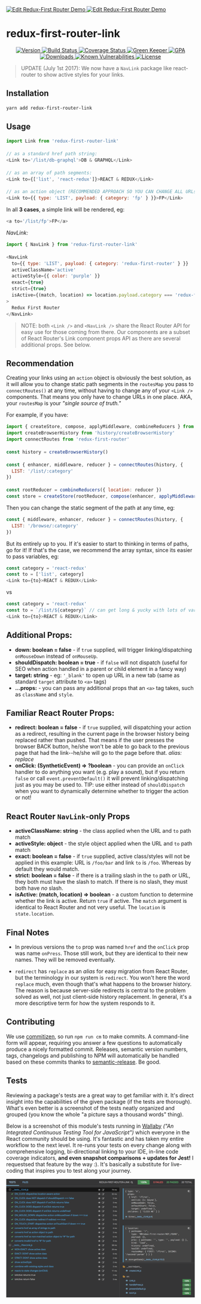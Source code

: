 <a href="https://gitter.im/Reactlandia/Lobby" target="_blank">
  <img alt="Edit Redux-First Router Demo" src="http://cdn.reactlandia.com/chat-badge-reactlandia.png">
</a>

<a href="https://codesandbox.io/s/github/faceyspacey/redux-first-router-codesandbox" target="_blank">
  <img alt="Edit Redux-First Router Demo" src="https://codesandbox.io/static/img/play-codesandbox.svg">
</a>

# redux-first-router-link

<p align="center">
  <a href="https://www.npmjs.com/package/redux-first-router-link">
    <img src="https://img.shields.io/npm/v/redux-first-router-link.svg" alt="Version" />
  </a>

  <a href="https://travis-ci.org/faceyspacey/redux-first-router-link">
    <img src="https://travis-ci.org/faceyspacey/redux-first-router-link.svg?branch=master" alt="Build Status" />
  </a>

  <a href="https://lima.codeclimate.com/github/faceyspacey/redux-first-router-link/coverage">
    <img src="https://lima.codeclimate.com/github/faceyspacey/redux-first-router-link/badges/coverage.svg" alt="Coverage Status"/>
  </a>

  <a href="https://greenkeeper.io">
    <img src="https://badges.greenkeeper.io/faceyspacey/redux-first-router-link.svg" alt="Green Keeper" />
  </a>

  <a href="https://lima.codeclimate.com/github/faceyspacey/redux-first-router-link">
    <img src="https://lima.codeclimate.com/github/faceyspacey/redux-first-router-link/badges/gpa.svg" alt="GPA" />
  </a>

  <a href="https://www.npmjs.com/package/redux-first-router-link">
    <img src="https://img.shields.io/npm/dt/redux-first-router-link.svg" alt="Downloads" />
  </a>
  
  <a href="https://snyk.io/test/github/faceyspacey/redux-first-router-link">
    <img src="https://snyk.io/test/github/faceyspacey/redux-first-router-link/badge.svg" alt="Known Vulnerabilities" data-canonical-src="https://snyk.io/test/github/faceyspacey/redux-first-router-link">
  </a>

  <a href="https://www.npmjs.com/package/redux-first-router">
    <img src="https://img.shields.io/npm/l/redux-first-router.svg" alt="License" />
  </a>
</p>

> UPDATE (July 1st 2017): We now have a `NavLink` package like react-router to show active styles for your links.

## Installation
```bash
yarn add redux-first-router-link
```

## Usage

```javascript
import Link from 'redux-first-router-link'

// as a standard href path string:
<Link to='/list/db-graphql'>DB & GRAPHQL</Link>

// as an array of path segments:
<Link to={['list', 'react-redux']}>REACT & REDUX</Link>

// as an action object (RECOMMENDED APPROACH SO YOU CAN CHANGE ALL URLs FROM YOUR ROUTESMAP):
<Link to={{ type: 'LIST', payload: { category: 'fp' } }}>FP</Link>
```

In all **3 cases**, a simple link will be rendered, eg:

```javascript
<a to='/list/fp'>FP</a>
````

*NavLink:*
```javascript
import { NavLink } from 'redux-first-router-link'

<NavLink
  to={{ type: 'LIST', payload: { category: 'redux-first-router' } }}
  activeClassName='active'
  activeStyle={{ color: 'purple' }}
  exact={true}
  strict={true}
  isActive={(match, location) => location.payload.category === 'redux-first-router'}
>
  Redux First Router
</NavLink>
```
> NOTE: both `<Link />` and `<NavLink />` share the React Router API for easy use for those coming from there. Our components are a subset of React Router's Link component props API as there are several additional props. See below.


## Recommendation

Creating your links using an `action` object is obviously the best solution, as it will allow you to change
static path segments in the `routesMap` you pass to `connectRoutes()` at any time, without
having to change any of your `<Link />` components. That means you only have to change URLs in one place. AKA, your `routesMap` is your *"single source of truth."*

For example, if you have:

```javascript
import { createStore, compose, applyMiddleware, combineReducers } from 'redux'
import createBrowserHistory from 'history/createBrowserHistory'
import connectRoutes from 'redux-first-router'

const history = createBrowserHistory()

const { enhancer, middleware, reducer } = connectRoutes(history, {
  LIST: '/list/:category'
})

const rootReducer = combineReducers({ location: reducer })
const store = createStore(rootReducer, compose(enhancer, applyMiddleware(middleware)))
```

Then you can change the static segment of the path at any time, eg:
```javascript
const { middleware, enhancer, reducer } = connectRoutes(history, {
  LIST: '/browse/:category'
})
```

But its entirely up to you. If it's easier to start to thinking in terms of paths, go for it! If that's the case, we recommend the 
array syntax, since its easier to pass variables, eg:

```javascript
const category = 'react-redux'
const to = ['list', category]
<Link to={to}>REACT & REDUX</Link>
```
vs

```javascript
const category = 'react-redux'
const to = `/list/${category}` // can get long & yucky with lots of variables
<Link to={to}>REACT & REDUX</Link>
```


## Additional Props:
* **down: boolean = false** - if `true` supplied, will trigger linking/dispatching `onMouseDown` instead of `onMouseUp`.
* **shouldDispatch: boolean = true** - if `false` will not dispatch (useful for SEO when action handled in a parent or child element in a fancy way)
* **target: string** - eg: `'_blank'` to open up URL in a new tab (same as standard `target` attribute to `<a>` tags)
* **...props:** - you can pass any additional props that an `<a>` tag takes, such as `className` and `style`.

## Familiar React Router Props:
* **redirect: boolean = false** - if `true` supplied, will dispatching your action as a redirect, resulting in the current page in the browser history being replaced rather than pushed. That means if the user presses the browser BACK button, he/she won't be able to go back to the previous page that had the link--he/she will go to the page before that. *alias: replace*
* **onClick: (SyntheticEvent) => ?boolean** - you can provide an `onClick` handler to do anything you want (e.g. play a sound), but if you return `false` or call `event.preventDefault()` it will prevent
  linking/dispatching just as you may be used to. TIP: use either instead of `shouldDispatch` when you want to dynamically determine
  whether to trigger the action or not!

## React Router `NavLink`-only Props
* **activeClassName: string** - the class applied when the URL and `to` path match
* **activeStyle: object** - the style object applied when the URL and `to` path match 
* **exact: boolean = false** - if `true` supplied, active class/styles will not be applied in this example: URL is `/foo/bar` and link `to` is `/foo`. Whereas by default they would match.
* **strict: boolean = false** - if there is a trailing slash in the `to` path or URL, they both must have the slash to match. If there is no slash, they must both have *no* slash.
* **isActive: (match, location) => boolean** - a custom function to determine whether the link is active. Return `true` if active. The `match` argument is identical to React Router and not very useful. The `location` is `state.location`.

## Final Notes
* In previous versions the `to` prop was named `href` and the `onClick` prop was name `onPress`. Those still work, but they are identical to their new names. They will be removed eventually. 

* `redirect` has `replace` as an *alias* for easy migration from React Router, but the terminology in our system is `redirect`. You won't here the word `replace` much, even though that's what happens to the browser history. The reason is because server-side redirects is central to the problem solved as well, not just client-side history replacement. In general, it's a more descriptive term for how the system responds to it.

## Contributing


We use [commitizen](https://github.com/commitizen/cz-cli), so run `npm run cm` to make commits. A command-line form will appear, requiring you answer a few questions to automatically produce a nicely formatted commit. Releases, semantic version numbers, tags, changelogs and publishing to NPM will automatically be handled based on these commits thanks to [semantic-release](https://github.com/semantic-release/semantic-release). Be good.


## Tests

Reviewing a package's tests are a great way to get familiar with it. It's direct insight into the capabilities of the given package (if the tests are thorough). What's even better is a screenshot of the tests neatly organized and grouped (you know the whole "a picture says a thousand words" thing). 

Below is a screenshot of this module's tests running in [Wallaby](https://wallabyjs.com) *("An Integrated Continuous Testing Tool for JavaScript")* which everyone in the React community should be using. It's fantastic and has taken my entire workflow to the next level. It re-runs your tests on every change along with comprehensive logging, bi-directional linking to your IDE, in-line code coverage indicators, **and even snapshot comparisons + updates for Jest!** I requestsed that feature by the way :). It's basically a substitute for live-coding that inspires you to test along your journey.


![redux-first-router-link tests screenshot](./screenshot.png)

